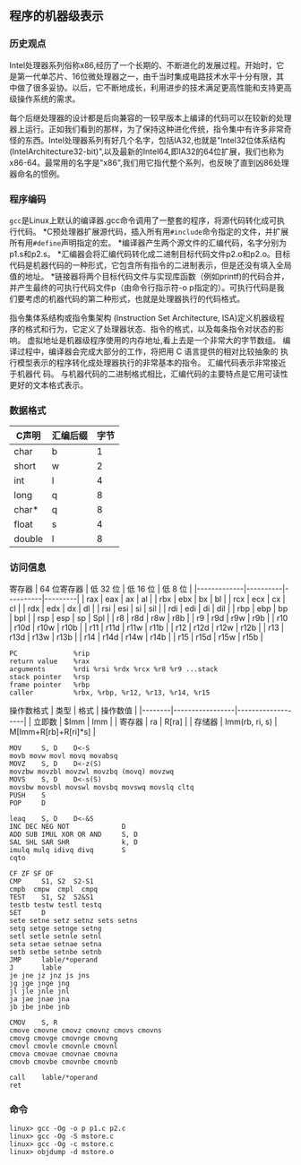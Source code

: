 ## 程序的机器级表示

### 历史观点

Intel处理器系列俗称x86,经历了一个长期的、不断进化的发展过程。开始时，它是第一代单芯片、16位微处理器之一，由千当时集成电路技术水平十分有限，其中做了很多妥协。以后，它不断地成长，利用进步的技术满足更高性能和支持更高级操作系统的需求。

每个后继处理器的设计都是后向兼容的一较早版本上编译的代码可以在较新的处理器上运行。正如我们看到的那样，为了保持这种进化传统，指令集中有许多非常奇怪的东西。Intel处理器系列有好几个名字，包括IA32,也就是"Intel32位体系结构 (IntelArchitecture32-bit)",以及最新的Intel64,即IA32的64位扩展，我们也称为x86-64。最常用的名字是"x86",我们用它指代整个系列，也反映了直到凶86处理器命名的惯例。

### 程序编码

``gcc``是Linux上默认的编译器.gcc命令调用了一整套的程序，将源代码转化成可执行代码。
*C预处理器扩展源代码，插入所有用``#include``命令指定的文件，并扩展所有用`#define`声明指定的宏。
*编译器产生两个源文件的汇编代码，名字分别为p1.s和p2.s。
*汇编器会将汇编代码转化成二进制目标代码文件p2.o和p2.o。目标代码是机器代码的一种形式，它包含所有指令的二进制表示，但是还没有填入全局值的地址。
*链接器将两个目标代码文件与实现库函数（例如printf)的代码合并，并产生最终的可执行代码文件p（由命令行指示符-o p指定的）。可执行代码是我们要考虑的机器代码的第二种形式，也就是处理器执行的代码格式。

指令集体系结构或指令集架构 (Instruction Set Architecture, ISA)定义机器级程序的格式和行为，它定义了处理器状态、指令的格式，以及每条指令对状态的影响。
虚拟地址是机器级程序使用的内存地址,看上去是一个非常大的字节数组。
编译过程中，编译器会完成大部分的工作，将把用
C 语言提供的相对比较抽象的 执行模型表示的程序转化成处理器执行的非常基本的指令。 汇编代码表示非常接近于机器代 码。 与机器代码的二进制格式相比，汇编代码的主要特点是它用可读性更好的文本格式表示。

### 数据格式

| C声明   | 汇编后缀  | 字节  |
|--------|----------|------|
| char   | b        | 1    |
| short  | w        | 2    |
| int    | l        | 4    |
| long   | q        | 8    |
| char*  | q        | 8    |
| float  | s        | 4    |
| double | l        | 8    |


### 访问信息
寄存器
| 64 位寄存器 | 低 32 位 | 低 16 位 | 低 8 位 |
|-------------|----------|----------|---------|
| rax         | eax      | ax       | al      |
| rbx         | ebx      | bx       | bl      |
| rcx         | ecx      | cx       | cl      |
| rdx         | edx      | dx       | dl      |
| rsi         | esi      | si       | sil     |
| rdi         | edi      | di       | dil     |
| rbp         | ebp      | bp       | bpl     |
| rsp         | esp      | sp       | Spl     |
| r8          | r8d      | r8w      | r8b     |
| r9          | r9d      | r9w      | r9b     |
| r10         | r10d     | r10w     | r10b    |
| r11         | r11d     | r11w     | r11b    |
| r12         | r12d     | r12w     | r12b    |
| r13         | r13d     | r13w     | r13b    |
| r14         | r14d     | r14w     | r14b    |
| r15         | r15d     | r15w     | r15b    |
```
PC              %rip
return value    %rax
arguments       %rdi %rsi %rdx %rcx %r8 %r9 ...stack
stack pointer   %rsp
frame pointer   %rbp
caller          %rbx, %rbp, %r12, %r13, %r14, %r15
```

操作数格式
| 类型   | 格式            | 操作数值          |
|--------|-----------------|-------------------|
| 立即数 | \$Imm            | Imm               |
| 寄存器 | ra              | R[ra]             |
| 存储器 | Imm(rb, ri, s)  | M[Imm+R[rb]+R[ri]*s] |

```
MOV     S, D    D<-S
movb movw movl movq movabsq
MOVZ    S, D    D<-z(S)
movzbw movzbl movzwl movzbq (movq) movzwq
MOVS    S, D    D<-s(S)
movsbw movsbl movswl movsbq movswq movslq cltq 
PUSH    S    
POP     D

leaq    S, D    D<-&S
INC DEC NEG NOT             D
ADD SUB IMUL XOR OR AND     S, D 
SAL SHL SAR SHR             k, D
imulq mulq idivq divq       S 
cqto

CF ZF SF OF
CMP     S1, S2  S2-S1
cmpb  cmpw  cmpl  cmpq
TEST    S1, S2  S2&S1
testb testw testl testq
SET     D
sete setne setz setnz sets setns
setg setge setnge setng
setl setle setnle setnl
seta setae setnae setna
setb setbe setnbe setnb
JMP     lable/*operand
J       lable
je jne jz jnz js jns
jg jge jnge jng
jl jle jnle jnl
ja jae jnae jna
jb jbe jnbe jnb

CMOV    S, R
cmove cmovne cmovz cmovnz cmovs cmovns
cmovg cmovge cmovnge cmovng
cmovl cmovle cmovnle cmovnl
cmova cmovae cmovnae cmovna
cmovb cmovbe cmovnbe cmovnb

call    lable/*operand
ret
``` 




### 命令
```
linux> gcc -Og -o p p1.c p2.c
linux> gcc -Og -S mstore.c
linux> gcc -Og -c mstore.c
linux> objdump -d mstore.o
```
























